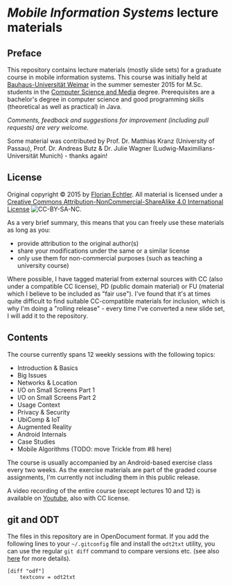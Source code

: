 # _Mobile Information Systems_ lecture materials

## Preface

This repository contains lecture materials (mostly slide sets) for a graduate course in mobile information systems. This course was initially held at [Bauhaus-Universität Weimar](https://www.uni-weimar.de/) in the summer semester 2015 for M.Sc. students in the [Computer Science and Media](http://www.uni-weimar.de/en/media/studies/computer-science-and-media-hci/medieninformatik-computer-science-and-media-msc/) degree. Prerequisites are a bachelor's degree in computer science and good programming skills (theoretical as well as practical) in Java.

_Comments, feedback and suggestions for improvement (including pull requests) are very welcome._

Some material was contributed by Prof. Dr. Matthias Kranz (University of Passau), Prof. Dr. Andreas Butz & Dr. Julie Wagner (Ludwig-Maximilians-Universität Munich) - thanks again!

## License

Original copyright © 2015 by [Florian Echtler](http://www.uni-weimar.de/en/media/chairs/mobile-media/). All material is licensed under a [Creative Commons Attribution-NonCommercial-ShareAlike 4.0 International License](http://creativecommons.org/licenses/by-nc-sa/4.0/) ![CC-BY-SA-NC](https://i.creativecommons.org/l/by-nc-sa/4.0/80x15.png).

As a very brief summary, this means that you can freely use these materials as long as you:

* provide attribution to the original author(s)
* share your modifications under the same or a similar license
* only use them for non-commercial purposes (such as teaching a university course)

Where possible, I have tagged material from external sources with CC (also under a compatible CC license), PD (public domain material) or FU (material which I believe to be included as "fair use"). I've found that it's at times quite difficult to find suitable CC-compatible materials for inclusion, which is why I'm doing a "rolling release" - every time I've converted a new slide set, I will add it to the repository.

## Contents

The course currently spans 12 weekly sessions with the following topics:

* Introduction & Basics
* Big Issues
* Networks & Location
* I/O on Small Screens Part 1
* I/O on Small Screens Part 2
* Usage Context
* Privacy & Security
* UbiComp & IoT
* Augmented Reality
* Android Internals
* Case Studies
* Mobile Algorithms (TODO: move Trickle from #8 here)

The course is usually accompanied by an Android-based exercise class every two weeks. As the exercise materials are part of the graded course assignments, I'm currently not including them in this public release.

A video recording of the entire course (except lectures 10 and 12) is available on [Youtube](https://www.youtube.com/watch?v=8EmbrZJwMOI&list=PLjEglKdMOevWv4zPW0diw7iJFdT7s4sTP), also with CC license.

## git and ODT

The files in this repository are in OpenDocument format. If you add the following lines to your `~/.gitconfig` file and install the `odt2txt` utility, you can use the regular `git diff` command to compare versions etc. (see also [here](http://www-verimag.imag.fr/~moy/opendocument/) for more details).

    [diff "odf"]
    	textconv = odt2txt
